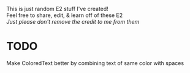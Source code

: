 This is just random E2 stuff I've created!  
Feel free to share, edit, & learn off of these E2  
*Just please don't remove the credit to me from them*  


# TODO  
  
  Make ColoredText better by combining text of same color with spaces  
